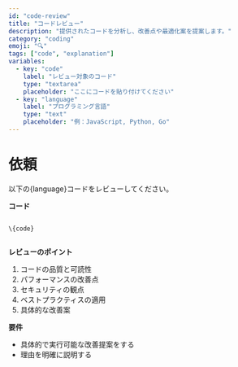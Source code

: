 ```yaml
---
id: "code-review"
title: "コードレビュー"
description: "提供されたコードを分析し、改善点や最適化案を提案します。"
category: "coding"
emoji: "🔍"
tags: ["code", "explanation"]
variables:
  - key: "code"
    label: "レビュー対象のコード"
    type: "textarea"
    placeholder: "ここにコードを貼り付けてください"
  - key: "language"
    label: "プログラミング言語"
    type: "text"
    placeholder: "例：JavaScript, Python, Go"
---
```

 
# 依頼
 
以下の\{language}コードをレビューしてください。
 
**コード**
 
```
 
\{code}
 
```
 
**レビューのポイント**
 
1. コードの品質と可読性
2. パフォーマンスの改善点
3. セキュリティの観点
4. ベストプラクティスの適用
5. 具体的な改善案
 
**要件**
 
- 具体的で実行可能な改善提案をする
- 理由を明確に説明する